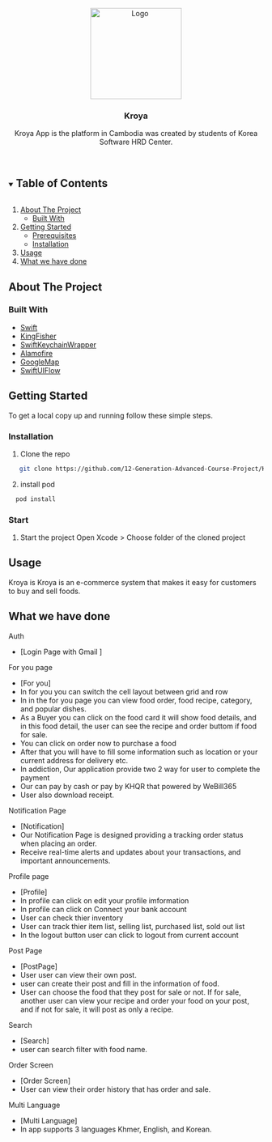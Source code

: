<!-- PROJECT LOGO -->
<br />
<div align="center">
  <img src="http://8.219.139.67:6654/api/v1/files/view/44391c70-1793-4b87-9be5-7fa8aa4b2589.png" alt="Logo" width="180" height="180">

  <h3 align="center">Kroya</h3>

  <p align="center">
  Kroya App is the platform in Cambodia was created by students of Korea Software HRD Center.
    <br />
    <br />
  </p>
</div>

<!-- TABLE OF CONTENTS -->
<details open="open">
  <summary><h2 style="display: inline-block">Table of Contents</h2></summary>
  <ol>
    <li>
      <a href="#about-the-project">About The Project</a>
      <ul>
        <li><a href="#built-with">Built With</a></li>
      </ul>
    </li>
    <li>
      <a href="#getting-started">Getting Started</a>
      <ul>
        <li><a href="#prerequisites">Prerequisites</a></li>
        <li><a href="#installation">Installation</a></li>
      </ul>
    </li>
    <li><a href="#usage">Usage</a></li>
    <li><a href="#what-we-have-done">What we have done</a></li>
  </ol>
</details>



## About The Project
### Built With

* [Swift](https://www.swift.org/)
* [KingFisher](https://swiftpackageindex.com/onevcat/Kingfisher/master/documentation/kingfisher/)
* [SwiftKeychainWrapper](https://swiftpackageindex.com/jrendel/SwiftKeychainWrapper)
* [Alamofire](https://swiftpackageindex.com/Alamofire/Alamofire)
* [GoogleMap](https://developers.google.com/maps)
* [SwiftUIFlow](https://swiftpackageregistry.com/ciaranrobrien/SwiftUIFlow)


<!-- GETTING STARTED -->
## Getting Started

To get a local copy up and running follow these simple steps.


### Installation

1. Clone the repo
   
```sh
   git clone https://github.com/12-Generation-Advanced-Course-Project/Kroya-iOS-UI.git
```
2. install pod

```sh
  pod install
```
### Start

1. Start the project
   Open Xcode > Choose folder of the cloned project
<!-- USAGE EXAMPLES -->
## Usage

Kroya  is Kroya is an e-commerce system that makes it easy for customers to buy and sell foods.




<!-- ACKNOWLEDGEMENTS -->
## What we have done

<!-- Guest -->

<!-- Auth -->
Auth  
* [Login Page with Gmail ]
  
<!-- User -->
For you page
* [For you]
* In for you you can switch the cell layout between grid and row
* In in the for you page you can view food order, food recipe, category, and popular dishes.
* As a Buyer you can click on the food card it will show food details, and in this food detail, the user can see the recipe and  order buttom if food for sale.
* You can click on order now to purchase a food
* After that you will have to fill some information such as location or your current address for delivery etc.
* In addiction, Our application provide two 2 way for user to complete the payment
* Our can pay by cash or pay by KHQR that powered by WeBill365
* User also download receipt.

Notification Page
* [Notification]
* Our Notification Page is designed providing a tracking order status when placing an order.
* Receive real-time alerts and updates about your transactions, and important announcements. 

Profile page
* [Profile]
* In profile can click on edit your profile imformation
* In profile can click on Connect your bank account
* User can check thier inventory
* User can track thier item list, selling list, purchased list, sold out list
* In the logout button  user can click to logout from current account

Post Page
* [PostPage]
* User user can view their own post.
* user can create their post and fill in the information of food.
* User can choose the food that they post for sale or not. If for sale, another user can view your recipe and order your food on your post, and if not for sale, it will post as only a recipe.

Search
* [Search]
* user can search filter with food name.

Order Screen
* [Order Screen]
* User can view their order history that has order and sale.

Multi Language
* [Multi Language]
* In app supports 3 languages Khmer, English, and Korean.

